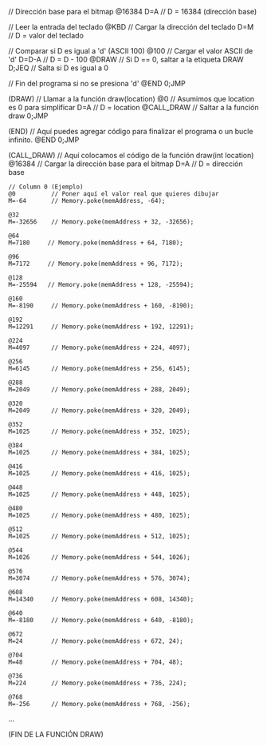 // Dirección base para el bitmap
@16384
D=A          // D = 16384 (dirección base)

// Leer la entrada del teclado
@KBD         // Cargar la dirección del teclado
D=M          // D = valor del teclado

// Comparar si D es igual a 'd' (ASCII 100)
@100         // Cargar el valor ASCII de 'd'
D=D-A        // D = D - 100
@DRAW        // Si D == 0, saltar a la etiqueta DRAW
D;JEQ        // Salta si D es igual a 0

// Fin del programa si no se presiona 'd'
@END
0;JMP

(DRAW)
    // Llamar a la función draw(location)
    @0          // Asumimos que location es 0 para simplificar
    D=A         // D = location
    @CALL_DRAW  // Saltar a la función draw
    0;JMP

(END)
    // Aquí puedes agregar código para finalizar el programa o un bucle infinito.
    @END
    0;JMP

(CALL_DRAW)
    // Aquí colocamos el código de la función draw(int location)
    @16384      // Cargar la dirección base para el bitmap
    D=A         // D = dirección base
    
    // Column 0 (Ejemplo)
    @0          // Poner aquí el valor real que quieres dibujar
    M=-64       // Memory.poke(memAddress, -64);
    
    @32
    M=-32656    // Memory.poke(memAddress + 32, -32656);
    
    @64
    M=7180     // Memory.poke(memAddress + 64, 7180);
    
    @96
    M=7172     // Memory.poke(memAddress + 96, 7172);
    
    @128
    M=-25594   // Memory.poke(memAddress + 128, -25594);
    
    @160
    M=-8190     // Memory.poke(memAddress + 160, -8190);
    
    @192
    M=12291     // Memory.poke(memAddress + 192, 12291);
    
    @224
    M=4097      // Memory.poke(memAddress + 224, 4097);
    
    @256
    M=6145      // Memory.poke(memAddress + 256, 6145);
    
    @288
    M=2049      // Memory.poke(memAddress + 288, 2049);
    
    @320
    M=2049      // Memory.poke(memAddress + 320, 2049);
    
    @352
    M=1025      // Memory.poke(memAddress + 352, 1025);
    
    @384
    M=1025      // Memory.poke(memAddress + 384, 1025);
    
    @416
    M=1025      // Memory.poke(memAddress + 416, 1025);
    
    @448
    M=1025      // Memory.poke(memAddress + 448, 1025);
    
    @480
    M=1025      // Memory.poke(memAddress + 480, 1025);
    
    @512
    M=1025      // Memory.poke(memAddress + 512, 1025);
    
    @544
    M=1026      // Memory.poke(memAddress + 544, 1026);
    
    @576
    M=3074      // Memory.poke(memAddress + 576, 3074);
    
    @608
    M=14340     // Memory.poke(memAddress + 608, 14340);
    
    @640
    M=-8180     // Memory.poke(memAddress + 640, -8180);
    
    @672
    M=24        // Memory.poke(memAddress + 672, 24);
    
    @704
    M=48        // Memory.poke(memAddress + 704, 48);
    
    @736
    M=224       // Memory.poke(memAddress + 736, 224);
    
    @768
    M=-256      // Memory.poke(memAddress + 768, -256);

   ...

   (FIN DE LA FUNCIÓN DRAW)

